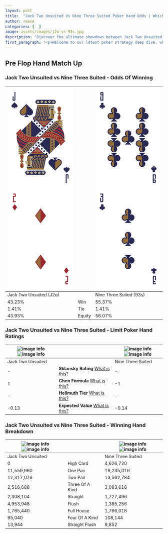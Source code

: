 ```yaml
---
layout: post
title:  "Jack Two Unsuited Vs Nine Three Suited Poker Hand Odds | Which Is The Better Hand In Poker? A Complete Guide"
author: reece
categories: [  ]
image: assets/images/j2o-vs-93s.jpg
description: "Discover the ultimate showdown between Jack Two Unsuited and Nine Three Suited in poker! Uncover the odds, strategies, and scenarios where one hand triumphs over the other. Get ready to up your poker game with this thrilling analysis."
first_paragraph: "<p>Welcome to our latest poker strategy deep dive, where we're pitting two distinct hands against each other in a high-stakes showdown: Jack Two Unsuited vs Nine Three Suited.</p><p>In the dynamic world of poker, every decision counts, and knowing which hand holds the upper hand is key to your success at the table.</p><p>In this article, we'll dissect these two hands, explore the scenarios where one dominates the other, and equip you with the knowledge to make strategic choices that can tip the odds in your favor.</p><p>Get ready to unravel the intriguing dynamics of these poker hands and elevate your game to new heights.</p>"
---
```




[comment]: # (sp0)

## Pre Flop Hand Match Up

<div class="table hand-ratings" markdown="1"> 



### Jack Two Unsuited vs Nine Three Suited - Odds Of Winning


    
| ![image info](assets/images/hand1/j.png) ![image info](assets/images/hand1/2o.png) |  | ![image info](assets/images/hand2/9.png) ![image info](assets/images/hand2/3.png) |
| -------- | -------- | -------- |
| Jack Two Unsuited (J2o) |  | Nine Three Suited (93s) |
| 43.23% | Win | 55.37% |
| 1.41% | Tie | 1.41% |
| 43.93% | Equity | 56.07% |




[comment]: # (sp1)



### Jack Two Unsuited vs Nine Three Suited - Limit Poker Hand Ratings


    
| ![image info](https://www.riverpairs.com/assets/images/hand1/j.png) ![image info](https://www.riverpairs.com/assets/images/hand1/2o.png) |  | ![image info](https://www.riverpairs.com/assets/images/hand2/9.png) ![image info](https://www.riverpairs.com/assets/images/hand2/3.png) |
| -------- | -------- | -------- |
| Jack Two Unsuited |  | Nine Three Suited |
| - | **Sklansky Rating** [What is this?](/sklansky-rating-explained) | - |
| 1 | **Chen Formula** [What is this?](/chen-formula-explained) | -1 |
| - | **Hellmuth Tier** [What is this?](/Hellmuth-tier-explained) | - |
| -0.13 | **Expected Value** [What is this?](/expected-value-explained) | -0.14 |




[comment]: # (sp2)



### Jack Two Unsuited vs Nine Three Suited - Winning Hand Breakdown


    
| ![image info](https://www.riverpairs.com/assets/images/hand1/j.png) ![image info](https://www.riverpairs.com/assets/images/hand1/2o.png) |  | ![image info](https://www.riverpairs.com/assets/images/hand2/9.png) ![image info](https://www.riverpairs.com/assets/images/hand2/3.png) |
| -------- | -------- | -------- |
| Jack Two Unsuited |  | Nine Three Suited |
| 0 | High Card | 4,626,720 |
| 11,559,960 | One Pair | 19,235,016 |
| 12,317,076 | Two Pair | 13,562,784 |
| 2,516,688 | Three Of A Kind | 3,083,616 |
| 2,308,104 | Straight | 1,727,496 |
| 4,953,948 | Flush | 1,385,256 |
| 1,765,440 | Full House | 1,766,016 |
| 95,040 | Four Of A Kind | 108,144 |
| 13,944 | Straight Flush | 9,852 |




[comment]: # (sp3)



</div>

[comment]: # (sp4)



[comment]: # (sp5)


